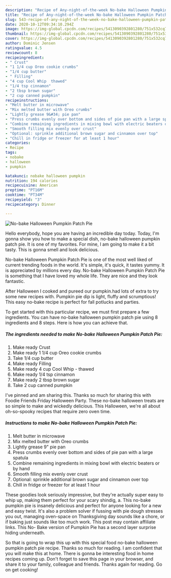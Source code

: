 ```yaml
---
description: "Recipe of Any-night-of-the-week No-bake Halloween Pumpkin Patch Pie"
title: "Recipe of Any-night-of-the-week No-bake Halloween Pumpkin Patch Pie"
slug: 543-recipe-of-any-night-of-the-week-no-bake-halloween-pumpkin-patch-pie
date: 2020-10-12T09:34:10.294Z
image: https://img-global.cpcdn.com/recipes/5413090392801280/751x532cq70/no-bake-halloween-pumpkin-patch-pie-recipe-main-photo.jpg
thumbnail: https://img-global.cpcdn.com/recipes/5413090392801280/751x532cq70/no-bake-halloween-pumpkin-patch-pie-recipe-main-photo.jpg
cover: https://img-global.cpcdn.com/recipes/5413090392801280/751x532cq70/no-bake-halloween-pumpkin-patch-pie-recipe-main-photo.jpg
author: Dominic Jensen
ratingvalue: 4.5
reviewcount: 8
recipeingredient:
- " Crust"
- "1 1/4 cup Oreo cookie crumbs"
- "1/4 cup butter"
- " Filling"
- "4 cup Cool Whip  thawed"
- "1/4 tsp cinnamon"
- "2 tbsp brown sugar"
- "2 cup canned pumpkin"
recipeinstructions:
- "Melt butter in microwave"
- "Mix melted butter with Oreo crumbs"
- "Lightly grease 9&#34; pie pan"
- "Press crumbs evenly over bottom and sides of pie pan with a large spatula"
- "Combine remaining ingredients in mixing bowl with electric beaters or by hand"
- "Smooth filling mix evenly over crust"
- "Optional: sprinkle additional brown sugar and cinnamon over top"
- "Chill in fridge or freezer for at least 1 hour"
categories:
- Recipe
tags:
- nobake
- halloween
- pumpkin

katakunci: nobake halloween pumpkin 
nutrition: 194 calories
recipecuisine: American
preptime: "PT16M"
cooktime: "PT34M"
recipeyield: "3"
recipecategory: Dinner

---
```



![No-bake Halloween Pumpkin Patch Pie](https://img-global.cpcdn.com/recipes/5413090392801280/751x532cq70/no-bake-halloween-pumpkin-patch-pie-recipe-main-photo.jpg)

Hello everybody, hope you are having an incredible day today. Today, I'm gonna show you how to make a special dish, no-bake halloween pumpkin patch pie. It is one of my favorites. For mine, I am going to make it a bit tasty. This is gonna smell and look delicious.

No-bake Halloween Pumpkin Patch Pie is one of the most well liked of current trending foods in the world. It's simple, it's quick, it tastes yummy. It is appreciated by millions every day. No-bake Halloween Pumpkin Patch Pie is something that I have loved my whole life. They are nice and they look fantastic.

After Halloween I cooked and pureed our pumpkin.had lots of extra to try some new recipes with. Pumpkin pie dip is light, fluffy and scrumptious! This easy no-bake recipe is perfect for fall potlucks and parties.


To get started with this particular recipe, we must first prepare a few ingredients. You can have no-bake halloween pumpkin patch pie using 8 ingredients and 8 steps. Here is how you can achieve that.

<!--inarticleads1-->

##### The ingredients needed to make No-bake Halloween Pumpkin Patch Pie:

1. Make ready  Crust
1. Make ready 1 1/4 cup Oreo cookie crumbs
1. Take 1/4 cup butter
1. Make ready  Filling
1. Make ready 4 cup Cool Whip - thawed
1. Make ready 1/4 tsp cinnamon
1. Make ready 2 tbsp brown sugar
1. Take 2 cup canned pumpkin


I&#39;ve pinned and am sharing this. Thanks so much for sharing this with Foodie Friends Friday Halloween Party. These no-bake halloween treats are so simple to make and wickedly delicious. This Halloween, we&#39;re all about oh-so-spooky recipes that require zero oven time. 

<!--inarticleads2-->

##### Instructions to make No-bake Halloween Pumpkin Patch Pie:

1. Melt butter in microwave
1. Mix melted butter with Oreo crumbs
1. Lightly grease 9&#34; pie pan
1. Press crumbs evenly over bottom and sides of pie pan with a large spatula
1. Combine remaining ingredients in mixing bowl with electric beaters or by hand
1. Smooth filling mix evenly over crust
1. Optional: sprinkle additional brown sugar and cinnamon over top
1. Chill in fridge or freezer for at least 1 hour


These goodies look seriously impressive, but they&#39;re actually super easy to whip up, making them perfect for your scary shindig, a. This no-bake pumpkin pie is insanely delicious and perfect for anyone looking for a new and easy twist. It&#39;s also a problem solver if fussing with pie dough stresses you out, managing oven-space on Thanksgiving day sounds like a chore, or if baking just sounds like too much work. This post may contain affiliate links. This No- Bake version of Pumpkin Pie has a second layer surprise hiding underneath. 

So that is going to wrap this up with this special food no-bake halloween pumpkin patch pie recipe. Thanks so much for reading. I am confident that you will make this at home. There is gonna be interesting food in home recipes coming up. Don't forget to save this page in your browser, and share it to your family, colleague and friends. Thanks again for reading. Go on get cooking!
